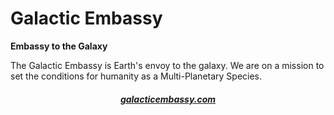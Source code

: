 # Galactic Embassy 

**Embassy to the Galaxy**

The Galactic Embassy is Earth's envoy to the galaxy. We are on a mission to set the conditions for humanity as a Multi-Planetary Species.


<div align="center">

##### [galacticembassy.com](https://www.galacticembassy.com)

</div>